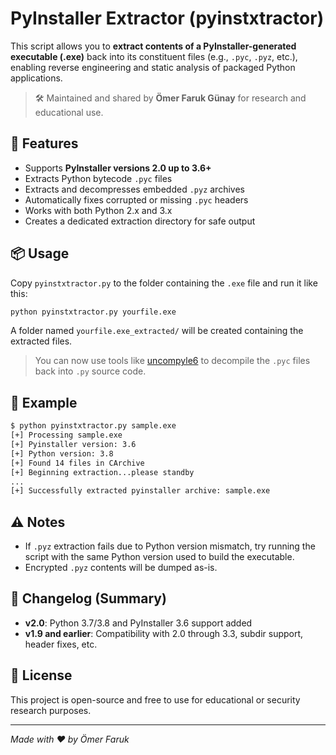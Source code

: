 # PyInstaller Extractor (pyinstxtractor)

This script allows you to **extract contents of a PyInstaller-generated executable (.exe)** back into its constituent files (e.g., `.pyc`, `.pyz`, etc.), enabling reverse engineering and static analysis of packaged Python applications.

> 🛠️ Maintained and shared by **Ömer Faruk Günay** for research and educational use.

## 🚀 Features

- Supports **PyInstaller versions 2.0 up to 3.6+**
- Extracts Python bytecode `.pyc` files
- Extracts and decompresses embedded `.pyz` archives
- Automatically fixes corrupted or missing `.pyc` headers
- Works with both Python 2.x and 3.x
- Creates a dedicated extraction directory for safe output

## 📦 Usage

Copy `pyinstxtractor.py` to the folder containing the `.exe` file and run it like this:

```bash
python pyinstxtractor.py yourfile.exe
```

A folder named `yourfile.exe_extracted/` will be created containing the extracted files.

> You can now use tools like [uncompyle6](https://github.com/rocky/python-uncompyle6) to decompile the `.pyc` files back into `.py` source code.

## 🧠 Example

```bash
$ python pyinstxtractor.py sample.exe
[+] Processing sample.exe
[+] Pyinstaller version: 3.6
[+] Python version: 3.8
[+] Found 14 files in CArchive
[+] Beginning extraction...please standby
...
[+] Successfully extracted pyinstaller archive: sample.exe
```

## ⚠️ Notes

- If `.pyz` extraction fails due to Python version mismatch, try running the script with the same Python version used to build the executable.
- Encrypted `.pyz` contents will be dumped as-is.

## 📜 Changelog (Summary)

- **v2.0**: Python 3.7/3.8 and PyInstaller 3.6 support added
- **v1.9 and earlier**: Compatibility with 2.0 through 3.3, subdir support, header fixes, etc.

## 📁 License

This project is open-source and free to use for educational or security research purposes.

---

_Made with ❤️ by Ömer Faruk_
